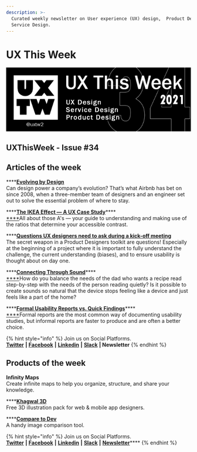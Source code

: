 ```yaml
---
description: >-
  Curated weekly newsletter on User experience (UX) design,  Product Design and
  Service Design.
---
```


# UX This Week

![UXThisWeek newsletter, Issue \#34, 2021](.gitbook/assets/uxtw-banner-2021-34.jpg)

## UXThisWeek - Issue \#34

## Articles of the week

\*\*\*\*[**Evolving by Design**  
](https://airbnb.design/evolving-by-design/?ref=uxthisweek)Can design power a company’s evolution? That’s what Airbnb has bet on since 2008, when a three-member team of designers and an engineer set out to solve the essential problem of where to stay.

\*\*\*\*[**The IKEA Effect — A UX Case Study**](https://uxplanet.org/the-ikea-effect-a-ux-case-study-e30fb27df5cc/?ref=uxthisweek)\*\*\*\*[  
****](https://uxplanet.org/10-simple-tips-to-improve-user-testing-6a86c84e2794/?ref=uxthisweek)All about those A's — your guide to understanding and making use of the ratios that determine your accessible contrast.

\*\*\*\*[**Questions UX designers need to ask during a kick-off meeting**](https://uxdesign.cc/26-questions-ux-designers-need-to-ask-during-a-kick-off-meeting-e4095e5febaa/?ref=uxthisweek)  
The secret weapon in a Product Designers toolkit are questions! Especially at the beginning of a project where it is important to fully understand the challenge, the current understanding \(biases\), and to ensure usability is thought about on day one.

\*\*\*\*[**Connecting Through Sound**](https://amazon.design/stories/connecting-through-sound/?ref=uxthisweek)\*\*\*\*[  
****](https://productcoalition.com/product-discovery-playbook-a579bbe3e572/?ref=uxthisweek)How do you balance the needs of the dad who wants a recipe read step-by-step with the needs of the person reading quietly? Is it possible to create sounds so natural that the device stops feeling like a device and just feels like a part of the home?

\*\*\*\*[**Formal Usability Reports vs. Quick Findings**](https://www.nngroup.com/articles/formal-vs-quick-usability-reports/?ref=uxthisweek)\*\*\*\*[  
****](https://uxdesign.cc/how-bob-moog-brought-usability-heuristics-to-the-electronic-synthesizer-a6797a3a9192)Formal reports are the most common way of documenting usability studies, but informal reports are faster to produce and are often a better choice.

{% hint style="info" %}
Join us on Social Platforms.   
[**Twitter**](https://twitter.com/uxtw2) **\|** [**Facebook**](https://www.facebook.com/webusabilityandux) **\|** [**Linkedin**](https://www.linkedin.com/groups/1875717/) **\|** [**Slack**](https://join.slack.com/t/uxthisweek/shared_invite/zt-szpdweo1-d78hso8FppFcI68Xue_9Yw) **\| Newsletter**
{% endhint %}

## Products of the week

**Infinity Maps**  
Create infinite maps to help you organize, structure, and share your knowledge.

\*\*\*\*[**Khagwal 3D**](https://3d.khagwal.co/)   
Free 3D illustration pack for web & mobile app designers. 

\*\*\*\*[**Compare to Dev**](https://compareto.dev/?ref=uxthisweek)  
A handy image comparison tool. 

{% hint style="info" %}
Join us on Social Platforms.  
[**Twitter**](https://twitter.com/uxtw2) **\|** [**Facebook**](https://www.facebook.com/webusabilityandux) **\|** [**Linkedin**](https://www.linkedin.com/groups/1875717/) **\|** [**Slack**](https://join.slack.com/t/uxthisweek/shared_invite/zt-szpdweo1-d78hso8FppFcI68Xue_9Yw) **\|** [**Newsletter**](https://gmail.us17.list-manage.com/subscribe?u=1b23fd286b43ac36e4acba123&id=0009036f95)\*\*\*\*
{% endhint %}



